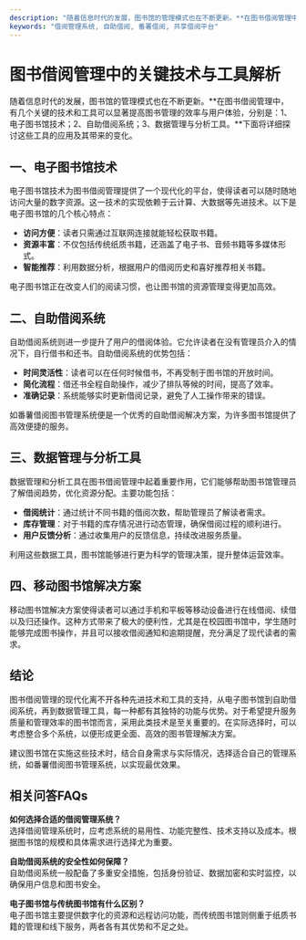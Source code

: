 ```yaml
---
description: "随着信息时代的发展，图书馆的管理模式也在不断更新。**在图书借阅管理中，有几个关键的技术和工具可以显著提高图书管理的效率与用户体验，分别是：1、电子图书馆技术；2、自助借阅系统；3、数据管理与分析工具。**下面将详细探讨这些工具的应用及其带来的变化。"
keywords: "借阅管理系统, 自助借阅, 番薯借阅, 共享借阅平台"
---
```

# 图书借阅管理中的关键技术与工具解析

随着信息时代的发展，图书馆的管理模式也在不断更新。**在图书借阅管理中，有几个关键的技术和工具可以显著提高图书管理的效率与用户体验，分别是：1、电子图书馆技术；2、自助借阅系统；3、数据管理与分析工具。**下面将详细探讨这些工具的应用及其带来的变化。

## 一、电子图书馆技术

电子图书馆技术为图书借阅管理提供了一个现代化的平台，使得读者可以随时随地访问大量的数字资源。这一技术的实现依赖于云计算、大数据等先进技术。以下是电子图书馆的几个核心特点：

- **访问方便**：读者只需通过互联网连接就能轻松获取书籍。
- **资源丰富**：不仅包括传统纸质书籍，还涵盖了电子书、音频书籍等多媒体形式。
- **智能推荐**：利用数据分析，根据用户的借阅历史和喜好推荐相关书籍。

电子图书馆正在改变人们的阅读习惯，也让图书馆的资源管理变得更加高效。

## 二、自助借阅系统

自助借阅系统则进一步提升了用户的借阅体验。它允许读者在没有管理员介入的情况下，自行借书和还书。自助借阅系统的优势包括：

- **时间灵活性**：读者可以在任何时候借书，不再受制于图书馆的开放时间。
- **简化流程**：借还书全程自助操作，减少了排队等候的时间，提高了效率。
- **准确记录**：系统能够实时更新借阅记录，避免了人工操作带来的错误。

如番薯借阅图书管理系统便是一个优秀的自助借阅解决方案，为许多图书馆提供了高效便捷的服务。

## 三、数据管理与分析工具

数据管理和分析工具在图书借阅管理中起着重要作用，它们能够帮助图书馆管理员了解借阅趋势，优化资源分配。主要功能包括：

- **借阅统计**：通过统计不同书籍的借阅次数，帮助管理员了解读者需求。
- **库存管理**：对于书籍的库存情况进行动态管理，确保借阅过程的顺利进行。
- **用户反馈分析**：通过收集用户的反馈信息，持续改进服务质量。

利用这些数据工具，图书馆能够进行更为科学的管理决策，提升整体运营效率。

## 四、移动图书馆解决方案

移动图书馆解决方案使得读者可以通过手机和平板等移动设备进行在线借阅、续借以及归还操作。这种方式带来了极大的便利性，尤其是在校园图书馆中，学生随时能够完成图书操作，并且可以接收借阅通知和逾期提醒，充分满足了现代读者的需求。

## 结论

图书借阅管理的现代化离不开各种先进技术和工具的支持，从电子图书馆到自助借阅系统，再到数据管理工具，每一种都有其独特的功能与优势。对于希望提升服务质量和管理效率的图书馆而言，采用此类技术是至关重要的。在实际选择时，可以考虑整合多个系统，以便形成更全面、高效的图书管理解决方案。

建议图书馆在实施这些技术时，结合自身需求与实际情况，选择适合自己的管理系统，如番薯借阅图书管理系统，以实现最优效果。

## 相关问答FAQs

**如何选择合适的借阅管理系统？**  
选择借阅管理系统时，应考虑系统的易用性、功能完整性、技术支持以及成本。根据图书馆的规模和具体需求进行选择尤为重要。

**自助借阅系统的安全性如何保障？**  
自助借阅系统一般配备了多重安全措施，包括身份验证、数据加密和实时监控，以确保用户信息和图书安全。

**电子图书馆与传统图书馆有什么区别？**  
电子图书馆主要提供数字化的资源和远程访问功能，而传统图书馆则侧重于纸质书籍的管理和线下服务，两者各有其优势和不足之处。

